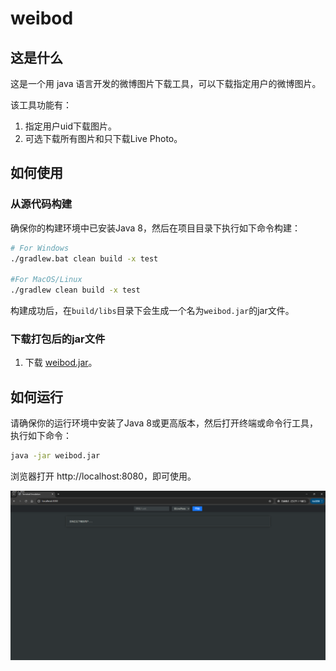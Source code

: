 # weibod

## 这是什么

这是一个用 java 语言开发的微博图片下载工具，可以下载指定用户的微博图片。

该工具功能有：

1. 指定用户uid下载图片。
2. 可选下载所有图片和只下载Live Photo。

## 如何使用

### 从源代码构建

确保你的构建环境中已安装Java 8，然后在项目目录下执行如下命令构建：


```bash
# For Windows
./gradlew.bat clean build -x test 

#For MacOS/Linux
./gradlew clean build -x test
```

构建成功后，在`build/libs`目录下会生成一个名为`weibod.jar`的jar文件。

### 下载打包后的jar文件
1. 下载 [weibod.jar](https://github.com/lw900925/weibod/releases/download/1.0.0/weibod.jar)。

## 如何运行

请确保你的运行环境中安装了Java 8或更高版本，然后打开终端或命令行工具，执行如下命令：

```bash
java -jar weibod.jar
```

浏览器打开 http://localhost:8080，即可使用。

![预览界面](preview.png "微博下载工具界面")